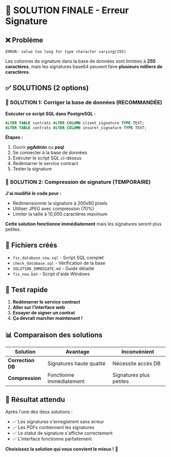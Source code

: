 # 🎯 SOLUTION FINALE - Erreur Signature

## ❌ Problème
```
ERROR: value too long for type character varying(255)
```

Les colonnes de signature dans la base de données sont limitées à **255 caractères**, mais les signatures base64 peuvent faire **plusieurs milliers de caractères**.

## ✅ SOLUTIONS (2 options)

### 🚀 SOLUTION 1: Corriger la base de données (RECOMMANDÉE)

**Exécuter ce script SQL dans PostgreSQL :**
```sql
ALTER TABLE contrats ALTER COLUMN client_signature TYPE TEXT;
ALTER TABLE contrats ALTER COLUMN insurer_signature TYPE TEXT;
```

**Étapes :**
1. Ouvrir **pgAdmin** ou **psql**
2. Se connecter à la base de données
3. Exécuter le script SQL ci-dessus
4. Redémarrer le service contract
5. Tester la signature

### 🔧 SOLUTION 2: Compression de signature (TEMPORAIRE)

**J'ai modifié le code pour :**
- Redimensionner la signature à 200x80 pixels
- Utiliser JPEG avec compression (70%)
- Limiter la taille à 10,000 caractères maximum

**Cette solution fonctionne immédiatement** mais les signatures seront plus petites.

## 📁 Fichiers créés

- `fix_database_now.sql` - Script SQL complet
- `check_database.sql` - Vérification de la base
- `SOLUTION_IMMEDIATE.md` - Guide détaillé
- `fix_now.bat` - Script d'aide Windows

## 🚀 Test rapide

1. **Redémarrer le service contract**
2. **Aller sur l'interface web**
3. **Essayer de signer un contrat**
4. **Ça devrait marcher maintenant !**

## 📊 Comparaison des solutions

| Solution | Avantage | Inconvénient |
|----------|----------|--------------|
| **Correction DB** | Signatures haute qualité | Nécessite accès DB |
| **Compression** | Fonctionne immédiatement | Signatures plus petites |

## 🎉 Résultat attendu

Après l'une des deux solutions :
- ✅ Les signatures s'enregistrent sans erreur
- ✅ Les PDFs contiennent les signatures
- ✅ Le statut de signature s'affiche correctement
- ✅ L'interface fonctionne parfaitement

**Choisissez la solution qui vous convient le mieux !** 🚀
